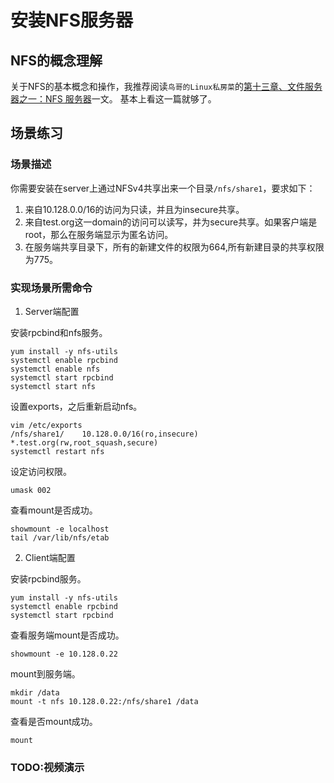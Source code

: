 # 安装NFS服务器

## NFS的概念理解

关于NFS的基本概念和操作，我推荐阅读`鸟哥的Linux私房菜`的[第十三章、文件服务器之一：NFS 服务器](http://cn.linux.vbird.org/linux_server/0330nfs.php)一文。
基本上看这一篇就够了。

## 场景练习

### 场景描述

你需要安装在server上通过NFSv4共享出来一个目录`/nfs/share1`，要求如下：
1. 来自10.128.0.0/16的访问为只读，并且为insecure共享。
2. 来自test.org这一domain的访问可以读写，并为secure共享。如果客户端是root，那么在服务端显示为匿名访问。
3. 在服务端共享目录下，所有的新建文件的权限为664,所有新建目录的共享权限为775。


### 实现场景所需命令

1. Server端配置

安装rpcbind和nfs服务。

```
yum install -y nfs-utils
systemctl enable rpcbind
systemctl enable nfs
systemctl start rpcbind
systemctl start nfs
```

设置exports，之后重新启动nfs。
```
vim /etc/exports
/nfs/share1/    10.128.0.0/16(ro,insecure) *.test.org(rw,root_squash,secure)
systemctl restart nfs
```

设定访问权限。
```
umask 002
```

查看mount是否成功。
```
showmount -e localhost
tail /var/lib/nfs/etab
```

2. Client端配置

安装rpcbind服务。
```
yum install -y nfs-utils
systemctl enable rpcbind
systemctl start rpcbind
```

查看服务端mount是否成功。
```
showmount -e 10.128.0.22
```

mount到服务端。
```
mkdir /data
mount -t nfs 10.128.0.22:/nfs/share1 /data

```

查看是否mount成功。
```
mount
```

### TODO:视频演示












